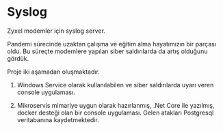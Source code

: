 # Syslog
Zyxel modemler için syslog server.

Pandemi sürecinde uzaktan çalışma ve eğitim alma hayatımızın bir parçası oldu. Bu süreçte modemlere yapılan siber saldırılarda da artış olduğunu gördük.

Proje iki aşamadan oluşmaktadır.

1. Windows Service olarak kullanılabilen ve siber saldırılarda uyarı veren console uygulaması.

2. Mikroservis mimariye uygun olarak hazırlanmış, .Net Core ile yazılmış, docker desteği olan bir console uygulaması. Gelen atakları Postgresql veritabanına kaydetmektedir.
